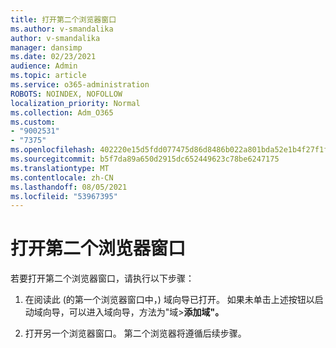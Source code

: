 ```yaml
---
title: 打开第二个浏览器窗口
ms.author: v-smandalika
author: v-smandalika
manager: dansimp
ms.date: 02/23/2021
audience: Admin
ms.topic: article
ms.service: o365-administration
ROBOTS: NOINDEX, NOFOLLOW
localization_priority: Normal
ms.collection: Adm_O365
ms.custom:
- "9002531"
- "7375"
ms.openlocfilehash: 402220e15d5fdd077475d86d8486b022a801bda52e1b4f27f1fa385f31316f39
ms.sourcegitcommit: b5f7da89a650d2915dc652449623c78be6247175
ms.translationtype: MT
ms.contentlocale: zh-CN
ms.lasthandoff: 08/05/2021
ms.locfileid: "53967395"
---
```

# <a name="open-a-second-browser-window"></a>打开第二个浏览器窗口

若要打开第二个浏览器窗口，请执行以下步骤：

1. 在阅读此 (的第一个浏览器窗口中，) 域向导已打开。 如果未单击上述按钮以启动域向导，可以进入域向导，方法为"域>**添加域"。**

2. 打开另一个浏览器窗口。 第二个浏览器将遵循后续步骤。
